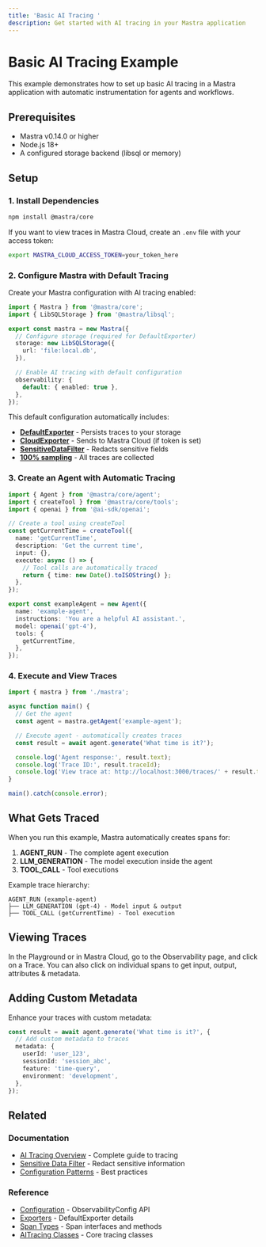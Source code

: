 ```yaml
---
title: 'Basic AI Tracing '
description: Get started with AI tracing in your Mastra application
---
```


# Basic AI Tracing Example

This example demonstrates how to set up basic AI tracing in a Mastra application with automatic instrumentation for agents and workflows.

## Prerequisites

- Mastra v0.14.0 or higher
- Node.js 18+
- A configured storage backend (libsql or memory)

## Setup

### 1. Install Dependencies

```bash npm2yarn
npm install @mastra/core
```

If you want to view traces in Mastra Cloud, create an `.env` file with your access token:

```bash
export MASTRA_CLOUD_ACCESS_TOKEN=your_token_here
```

### 2. Configure Mastra with Default Tracing

Create your Mastra configuration with AI tracing enabled:

```typescript filename="src/mastra/index.ts" showLineNumbers copy
import { Mastra } from '@mastra/core';
import { LibSQLStorage } from '@mastra/libsql';

export const mastra = new Mastra({
  // Configure storage (required for DefaultExporter)
  storage: new LibSQLStorage({
    url: 'file:local.db',
  }),

  // Enable AI tracing with default configuration
  observability: {
    default: { enabled: true },
  },
});
```

This default configuration automatically includes:

- **[DefaultExporter](/docs/observability/ai-tracing/exporters/default)** - Persists traces to your storage
- **[CloudExporter](/docs/observability/ai-tracing/exporters/cloud)** - Sends to Mastra Cloud (if token is set)
- **[SensitiveDataFilter](/docs/observability/ai-tracing/processors/sensitive-data-filter)** - Redacts sensitive fields
- **[100% sampling](/docs/observability/ai-tracing/overview#always-sample)** - All traces are collected

### 3. Create an Agent with Automatic Tracing

```typescript filename="src/mastra/agents/example-agent.ts" showLineNumbers copy
import { Agent } from '@mastra/core/agent';
import { createTool } from '@mastra/core/tools';
import { openai } from '@ai-sdk/openai';

// Create a tool using createTool
const getCurrentTime = createTool({
  name: 'getCurrentTime',
  description: 'Get the current time',
  input: {},
  execute: async () => {
    // Tool calls are automatically traced
    return { time: new Date().toISOString() };
  },
});

export const exampleAgent = new Agent({
  name: 'example-agent',
  instructions: 'You are a helpful AI assistant.',
  model: openai('gpt-4'),
  tools: {
    getCurrentTime,
  },
});
```

### 4. Execute and View Traces

```typescript filename="src/example.ts" showLineNumbers copy
import { mastra } from './mastra';

async function main() {
  // Get the agent
  const agent = mastra.getAgent('example-agent');

  // Execute agent - automatically creates traces
  const result = await agent.generate('What time is it?');

  console.log('Agent response:', result.text);
  console.log('Trace ID:', result.traceId);
  console.log('View trace at: http://localhost:3000/traces/' + result.traceId);
}

main().catch(console.error);
```

## What Gets Traced

When you run this example, Mastra automatically creates spans for:

1. **AGENT_RUN** - The complete agent execution
2. **LLM_GENERATION** - The model execution inside the agent
3. **TOOL_CALL** - Tool executions

Example trace hierarchy:

```
AGENT_RUN (example-agent)
├── LLM_GENERATION (gpt-4) - Model input & output
├── TOOL_CALL (getCurrentTime) - Tool execution
```

## Viewing Traces

In the Playground or in Mastra Cloud, go to the Observability page, and click on a Trace. You can also click on individual spans to get input, output, attributes & metadata.

## Adding Custom Metadata

Enhance your traces with custom metadata:

```typescript filename="src/example-with-metadata.ts" showLineNumbers copy
const result = await agent.generate('What time is it?', {
  // Add custom metadata to traces
  metadata: {
    userId: 'user_123',
    sessionId: 'session_abc',
    feature: 'time-query',
    environment: 'development',
  },
});
```

## Related

### Documentation

- [AI Tracing Overview](/docs/observability/ai-tracing/overview) - Complete guide to tracing
- [Sensitive Data Filter](/docs/observability/ai-tracing/processors/sensitive-data-filter) - Redact sensitive information
- [Configuration Patterns](/docs/observability/ai-tracing/overview#common-configuration-patterns--troubleshooting) - Best practices

### Reference

- [Configuration](/docs/reference/observability/ai-tracing/configuration) - ObservabilityConfig API
- [Exporters](/docs/reference/observability/ai-tracing/exporters/default-exporter) - DefaultExporter details
- [Span Types](/docs/reference/observability/ai-tracing/span) - Span interfaces and methods
- [AITracing Classes](/docs/reference/observability/ai-tracing/) - Core tracing classes
